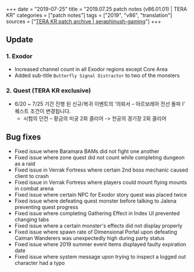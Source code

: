 +++
date = "2019-07-25"
title = "2019.07.25 patch notes (v86.01.01) | TERA KR"
categories = ["patch notes"]
tags = ["2019", "v86", "translation"]
sources = ["[TERA KR patch archive | seraphinush-gaming](/ko/patch/2019/v86-01-01)"]
+++

## Update

### **1.** Exodor
- Increased channel count in all Exodor regions except Core Area
- Added sub-title `Butterfly Signal Distractor` to two of the monsters

### **2.** Quest (TERA KR exclusive)
- 6/20 ~ 7/25 기간 진행 된 신규/복귀 이벤트의 '의뢰서 – 아르보레아 전선 돌파 I' 퀘스트 조건이 변경됩니다.
  - 시험의 던전 – 황금의 미궁 2회 클리어 -> 천공의 경기장 2회 클리어

## Bug fixes

- Fixed issue where Baramara BAMs did not fight one another
- Fixed issue where zone quest did not count while completing dungeon as a raid
- Fixed issue in Verrak Fortress where certain 2nd boss mechanic caused client to crash
- Fixed issue in Verrak Fortress where players could mount flying mounts in combat arena
- Fixed issue where certain NPC for Exodor story quest was placed twice
- Fixed issue where defeating quest monster before talking to Jalena preventing quest progress
- Fixed issue where completing Gathering Effect in Index UI prevented changing tabs
- Fixed issue where a certain monster's effects did not display properly
- Fixed issue where spawn rate of Dimensional Portal upon defeating Caiman Wanderers was unexpectedly high during party status
- Fixed issue where 2019 summer event items displayed faulty expiration date
- Fixed issue where system message upon trying to inspect a logged out character had a typo
